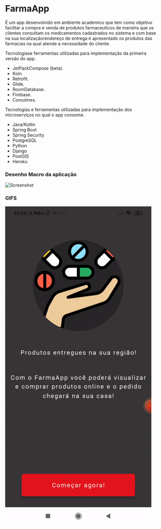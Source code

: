 # FarmaApp

É um app desenvolvido em ambiente academico que tem como objetivo facilitar a compra e venda de produtos farmaceuticos de maneira que os clientes consultam os medicamentos cadastrados no sistema e com base na sua localização/endereço de entrega é apresentado os produtos das farmacias na qual atende a necessidade do cliente.


Tecnologiase ferramentas utilizadas para implementação da primeira versão do app.
  - JetPackCompose (beta).
  - Koin.
  - Retrofit.
  - Glide.
  - RoomDatabase.
  - Firebase.
  - Coroutines.
  
  
Tecnologias e ferramentas utilizadas para implementação dos microserviços no qual o app consome.
  - Java/Kotlin
  - Spring Boot
  - Spring Security
  - PostgreSQL
  - Python
  - Django
  - PostGIS
  - Heroku



### Desenho Macro da aplicação

![Screenshot](credit_card_htk_widget.png)


### GIFS

![Alt Text](ezgif.com-gif-maker.gif)

